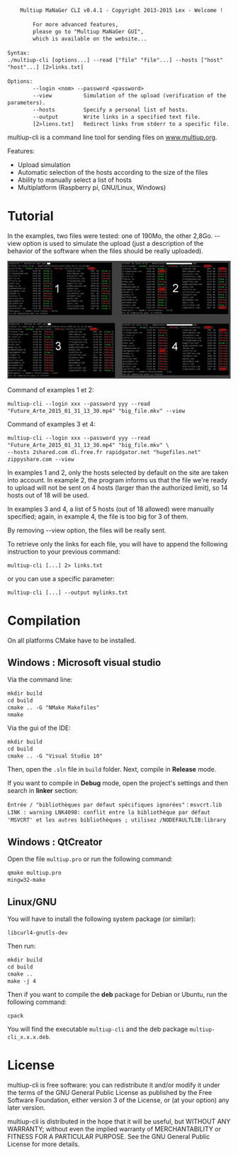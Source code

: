 
        Multiup MaNaGer CLI v0.4.1 - Copyright 2013-2015 Lex - Welcome !

            For more advanced features,
            please go to "Multiup MaNaGer GUI",
            which is available on the website...

    Syntax:
    ./multiup-cli [options...] --read ["file" "file"...] --hosts ["host" "host"...] [2>links.txt]

    Options:
            --login <nom> --password <password>
            --view          Simulation of the upload (verification of the parameters).
            --hosts         Specify a personal list of hosts.
            --output        Write links in a specified text file.
            [2>liens.txt]   Redirect links from stderr to a specific file.


multiup-cli is a command line tool for sending files on www.multiup.org.

Features:

* Upload simulation
* Automatic selection of the hosts according to the size of the files
* Ability to manually select a list of hosts
* Multiplatform (Raspberry pi, GNU/Linux, Windows)


# Tutorial

In the examples, two files were tested: one of 190Mo, the other 2,8Go.
--view option is used to simulate the upload (just a description of the
behavior of the software when the files should be really uploaded).

<img alt="Website screenshot" src="./doc/pub_example.png" width="800" />

Command of examples 1 et 2:

    multiup-cli --login xxx --password yyy --read "Future_Arte_2015_01_31_13_30.mp4" "big_file.mkv" --view

Command of examples 3 et 4:

    multiup-cli --login xxx --password yyy --read "Future_Arte_2015_01_31_13_30.mp4" "big_file.mkv" \
    --hosts 2shared.com dl.free.fr rapidgator.net "hugefiles.net" zippyshare.com --view


In examples 1 and 2, only the hosts selected by default on the site are taken into account.
In example 2, the program informs us that the file we're ready to upload will not be sent
on 4 hosts (larger than the authorized limit), so 14 hosts out of 18 will be used.

In examples 3 and 4, a list of 5 hosts (out of 18 allowed) were manually specified;
again, in example 4, the file is too big for 3 of them.

By removing --view option, the files will be really sent.

To retrieve only the links for each file, you will have to append
the following instruction to your previous command:

    multiup-cli [...] 2> links.txt

or you can use a specific parameter:

    multiup-cli [...] --output mylinks.txt


# Compilation

On all platforms CMake have to be installed.

## Windows : Microsoft visual studio

Via the command line:

    mkdir build
    cd build
    cmake .. -G "NMake Makefiles"
    nmake


Via the gui of the IDE:

    mkdir build
    cd build
    cmake .. -G "Visual Studio 10"

Then, open the `.sln` file in `build` folder.
Next, compile in **Release** mode.

If you want to compile in **Debug** mode, open the project's settings and then
search in **linker** section:

`Entrée / "bibliothèques par défaut spécifiques ignorées"` : `msvcrt.lib`
`LINK : warning LNK4098: conflit entre la bibliothèque par défaut 'MSVCRT' et les autres bibliothèques ; utilisez /NODEFAULTLIB:library`


## Windows : QtCreator

Open the file `multiup.pro` or run the following command:

    qmake multiup.pro
    mingw32-make


## Linux/GNU

You will have to install the following system package (or similar):

    libcurl4-gnutls-dev

Then run:

    mkdir build
    cd build
    cmake ..
    make -j 4

Then if you want to compile the **deb** package for Debian or Ubuntu,
run the following command:

    cpack

You will find the executable `multiup-cli` and the deb package `multiup-cli_x.x.x.deb`.


# License

multiup-cli is free software: you can redistribute it and/or modify
it under the terms of the GNU General Public License as published by
the Free Software Foundation, either version 3 of the License, or
(at your option) any later version.

multiup-cli is distributed in the hope that it will be useful,
but WITHOUT ANY WARRANTY; without even the implied warranty of
MERCHANTABILITY or FITNESS FOR A PARTICULAR PURPOSE.  See the
GNU General Public License for more details.
